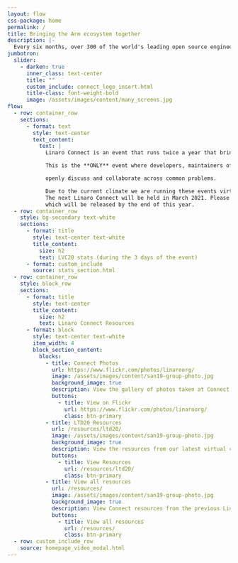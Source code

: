 ```yaml
---
layout: flow
css-package: home
permalink: /
title: Bringing the Arm ecosystem together
description: |-
  Every six months, over 300 of the world's leading open source engineers working on Arm get together for a full week of engineering sessions and hacking at Linaro Connect.
jumbotron:
  slider:
    - darken: true
      inner_class: text-center
      title: ""
      custom_include: connect_logo_insert.html
      title-class: font-weight-bold
      image: /assets/images/content/many_screens.jpg
flow:
  - row: container_row
    sections:
      - format: text
        style: text-center
        text_content:
          text: |
            Linaro Connect is an event that runs twice a year that brings together the Arm Ecosystem.

            This is the **ONLY** event where developers, maintainers of both hardware and software can

            openly discuss and collaborate across common problems.

            Due to the current climate we are running these events virtually with great success.
            The next Linaro Connect will be held in March 2021. Please watch this space for full details
            which will be released by the end of this year.
  - row: container_row
    style: bg-secondary text-white
    sections:
      - format: title
        style: text-center text-white
        title_content:
          size: h2
          text: LVC20 stats (during the 3 days of the event)
      - format: custom_include
        source: stats_section.html
  - row: container_row
    style: block_row
    sections:
      - format: title
        style: text-center
        title_content:
          size: h2
          text: Linaro Connect Resources
      - format: block
        style: text-center text-white
        item_width: 4
        block_section_content:
          blocks:
            - title: Connect Photos
              url: https://www.flickr.com/photos/linaroorg/
              image: /assets/images/content/san19-group-photo.jpg
              background_image: true
              description: View the gallery of photos taken at Connect on Flickr.
              buttons:
                - title: View on Flickr
                  url: https://www.flickr.com/photos/linaroorg/
                  class: btn-primary
            - title: LTD20 Resources
              url: /resources/ltd20/
              image: /assets/images/content/san19-group-photo.jpg
              background_image: true
              description: View the resources from our latest virtual conference.
              buttons:
                - title: View Resources
                  url: /resources/ltd20/
                  class: btn-primary
            - title: View all resources
              url: /resources/
              image: /assets/images/content/san19-group-photo.jpg
              background_image: true
              description: View Connect resources from the previous Linaro Connect events.
              buttons:
                - title: View all resources
                  url: /resources/
                  class: btn-primary
  - row: custom_include_row
    source: homepage_video_modal.html
---
```

